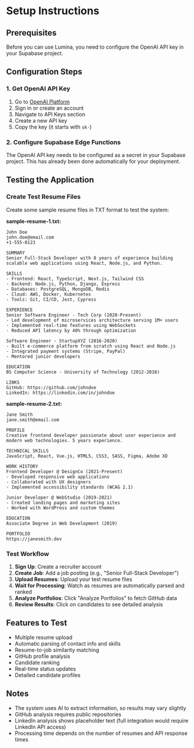 # Setup Instructions

## Prerequisites

Before you can use Lumina, you need to configure the OpenAI API key in your Supabase project.

## Configuration Steps

### 1. Get OpenAI API Key

1. Go to [OpenAI Platform](https://platform.openai.com/)
2. Sign in or create an account
3. Navigate to API Keys section
4. Create a new API key
5. Copy the key (it starts with `sk-`)

### 2. Configure Supabase Edge Functions

The OpenAI API key needs to be configured as a secret in your Supabase project. This has already been done automatically for your deployment.

## Testing the Application

### Create Test Resume Files

Create some sample resume files in TXT format to test the system:

**sample-resume-1.txt:**
```
John Doe
john.doe@email.com
+1-555-0123

SUMMARY
Senior Full-Stack Developer with 8 years of experience building scalable web applications using React, Node.js, and Python.

SKILLS
- Frontend: React, TypeScript, Next.js, Tailwind CSS
- Backend: Node.js, Python, Django, Express
- Databases: PostgreSQL, MongoDB, Redis
- Cloud: AWS, Docker, Kubernetes
- Tools: Git, CI/CD, Jest, Cypress

EXPERIENCE
Senior Software Engineer - Tech Corp (2020-Present)
- Led development of microservices architecture serving 1M+ users
- Implemented real-time features using WebSockets
- Reduced API latency by 40% through optimization

Software Engineer - StartupXYZ (2016-2020)
- Built e-commerce platform from scratch using React and Node.js
- Integrated payment systems (Stripe, PayPal)
- Mentored junior developers

EDUCATION
BS Computer Science - University of Technology (2012-2016)

LINKS
GitHub: https://github.com/johndoe
LinkedIn: https://linkedin.com/in/johndoe
```

**sample-resume-2.txt:**
```
Jane Smith
jane.smith@email.com

PROFILE
Creative frontend developer passionate about user experience and modern web technologies. 5 years experience.

TECHNICAL SKILLS
JavaScript, React, Vue.js, HTML5, CSS3, SASS, Figma, Adobe XD

WORK HISTORY
Frontend Developer @ DesignCo (2021-Present)
- Developed responsive web applications
- Collaborated with UX designers
- Implemented accessibility standards (WCAG 2.1)

Junior Developer @ WebStudio (2019-2021)
- Created landing pages and marketing sites
- Worked with WordPress and custom themes

EDUCATION
Associate Degree in Web Development (2019)

PORTFOLIO
https://janesmith.dev
```

### Test Workflow

1. **Sign Up**: Create a recruiter account
2. **Create Job**: Add a job posting (e.g., "Senior Full-Stack Developer")
3. **Upload Resumes**: Upload your test resume files
4. **Wait for Processing**: Watch as resumes are automatically parsed and ranked
5. **Analyze Portfolios**: Click "Analyze Portfolios" to fetch GitHub data
6. **Review Results**: Click on candidates to see detailed analysis

## Features to Test

- Multiple resume upload
- Automatic parsing of contact info and skills
- Resume-to-job similarity matching
- GitHub profile analysis
- Candidate ranking
- Real-time status updates
- Detailed candidate profiles

## Notes

- The system uses AI to extract information, so results may vary slightly
- GitHub analysis requires public repositories
- LinkedIn analysis shows placeholder text (full integration would require LinkedIn API access)
- Processing time depends on the number of resumes and API response times
